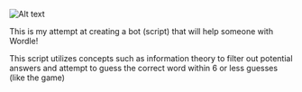 ![Alt text](https://github.com/CyberPanther232/wordle_ML/Wordle_ML_logo_mini.png)

This is my attempt at creating a bot (script) that will help someone with Wordle!

This script utilizes concepts such as information theory to filter out potential answers and attempt to guess the correct word within 6 or less guesses (like the game)

